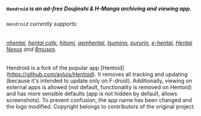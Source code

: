 ##### `Hendroid` is an ad-free Doujinshi & H-Manga archiving and viewing app.
###### `Hendroid` currently supports:
###### [nhentai](https://nhentai.net/), [hentai cafe](https://hentai.cafe/), [hitomi](https://hitomi.la/), [asmhentai](http://asmhentai.com/), [tsumino](http://www.tsumino.com/), [pururin](https://pururin.io/), [e-hentai](https://e-hentai.org/), [Hentai Nexus](https://hentainexus.com) and [8muses](https://www.8muses.com).

Hendroid is a fork of the popular app [Hentoid] (https://github.com/avluis/Hentoid). 
It removes all tracking and updating (because it's intended to update only on F-droid). Additionally, viewing on external apps is allowed (not default, functionality is removed on Hentoid) and has more sensible defaults (app is not hidden by default, allows screenshots). 
To prevent confusion, the app name has been changed and the logo modified. Copyright belongs to contributors of the original project.
